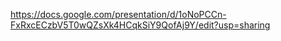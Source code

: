 https://docs.google.com/presentation/d/1oNoPCCn-FxRxcECzbV5T0wQZsXk4HCqkSiY9QofAj9Y/edit?usp=sharing
